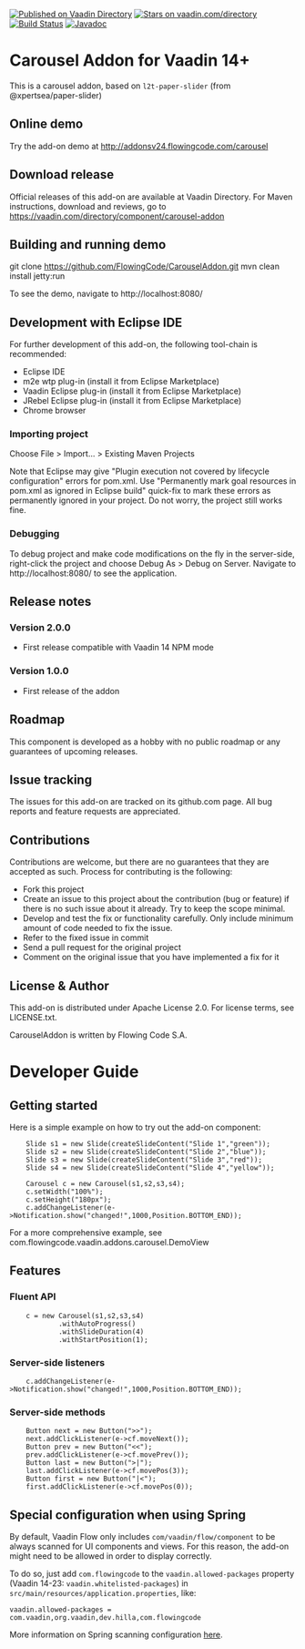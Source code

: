 [![Published on Vaadin Directory](https://img.shields.io/badge/Vaadin%20Directory-published-00b4f0.svg)](https://vaadin.com/directory/component/carousel-addon)
[![Stars on vaadin.com/directory](https://img.shields.io/vaadin-directory/star/carousel-addon.svg)](https://vaadin.com/directory/component/carousel-addon)
[![Build Status](https://jenkins.flowingcode.com/buildStatus/icon?job=Carousel-addon)](https://jenkins.flowingcode.com/job/Carousel-addon)
[![Javadoc](https://img.shields.io/badge/javadoc-00b4f0)](https://javadoc.flowingcode.com/artifact/com.flowingcode.addons.carousel/carousel-addon)

# Carousel Addon for Vaadin 14+

This is a carousel addon, based on `l2t-paper-slider` (from @xpertsea/paper-slider)

## Online demo

Try the add-on demo at http://addonsv24.flowingcode.com/carousel

## Download release

Official releases of this add-on are available at Vaadin Directory. For Maven instructions, download and reviews, go to https://vaadin.com/directory/component/carousel-addon

## Building and running demo

git clone https://github.com/FlowingCode/CarouselAddon.git
mvn clean install jetty:run

To see the demo, navigate to http://localhost:8080/

## Development with Eclipse IDE

For further development of this add-on, the following tool-chain is recommended:
- Eclipse IDE
- m2e wtp plug-in (install it from Eclipse Marketplace)
- Vaadin Eclipse plug-in (install it from Eclipse Marketplace)
- JRebel Eclipse plug-in (install it from Eclipse Marketplace)
- Chrome browser

### Importing project

Choose File > Import... > Existing Maven Projects

Note that Eclipse may give "Plugin execution not covered by lifecycle configuration" errors for pom.xml. Use "Permanently mark goal resources in pom.xml as ignored in Eclipse build" quick-fix to mark these errors as permanently ignored in your project. Do not worry, the project still works fine. 

### Debugging

To debug project and make code modifications on the fly in the server-side, right-click the project and choose Debug As > Debug on Server. Navigate to http://localhost:8080/ to see the application.
 
## Release notes

### Version 2.0.0
- First release compatible with Vaadin 14 NPM mode
### Version 1.0.0
- First release of the addon

## Roadmap

This component is developed as a hobby with no public roadmap or any guarantees of upcoming releases.

## Issue tracking

The issues for this add-on are tracked on its github.com page. All bug reports and feature requests are appreciated. 

## Contributions

Contributions are welcome, but there are no guarantees that they are accepted as such. Process for contributing is the following:
- Fork this project
- Create an issue to this project about the contribution (bug or feature) if there is no such issue about it already. Try to keep the scope minimal.
- Develop and test the fix or functionality carefully. Only include minimum amount of code needed to fix the issue.
- Refer to the fixed issue in commit
- Send a pull request for the original project
- Comment on the original issue that you have implemented a fix for it

## License & Author

This add-on is distributed under Apache License 2.0. For license terms, see LICENSE.txt.

CarouselAddon is written by Flowing Code S.A.

# Developer Guide

## Getting started

Here is a simple example on how to try out the add-on component:

    	Slide s1 = new Slide(createSlideContent("Slide 1","green"));
    	Slide s2 = new Slide(createSlideContent("Slide 2","blue"));
    	Slide s3 = new Slide(createSlideContent("Slide 3","red"));
    	Slide s4 = new Slide(createSlideContent("Slide 4","yellow"));

    	Carousel c = new Carousel(s1,s2,s3,s4);
    	c.setWidth("100%");
    	c.setHeight("180px");
    	c.addChangeListener(e->Notification.show("changed!",1000,Position.BOTTOM_END));

For a more comprehensive example, see com.flowingcode.vaadin.addons.carousel.DemoView

## Features

### Fluent API

    	c = new Carousel(s1,s2,s3,s4)
    			.withAutoProgress()
    			.withSlideDuration(4)
    			.withStartPosition(1);

### Server-side listeners

    	c.addChangeListener(e->Notification.show("changed!",1000,Position.BOTTOM_END));

### Server-side methods

    	Button next = new Button(">>");
    	next.addClickListener(e->cf.moveNext());
    	Button prev = new Button("<<");
    	prev.addClickListener(e->cf.movePrev());
    	Button last = new Button(">|");
    	last.addClickListener(e->cf.movePos(3));
    	Button first = new Button("|<");
    	first.addClickListener(e->cf.movePos(0));

## Special configuration when using Spring

By default, Vaadin Flow only includes `com/vaadin/flow/component` to be always scanned for UI components and views. For this reason, the add-on might need to be allowed in order to display correctly. 

To do so, just add `com.flowingcode` to the `vaadin.allowed-packages` property (Vaadin 14-23: `vaadin.whitelisted-packages`) in `src/main/resources/application.properties`, like:

```
vaadin.allowed-packages = com.vaadin,org.vaadin,dev.hilla,com.flowingcode
```

More information on Spring scanning configuration [here](https://vaadin.com/docs/latest/integrations/spring/configuration/#configure-the-scanning-of-packages).
